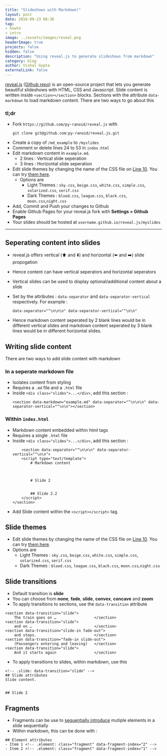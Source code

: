 ```yaml
---
title: "Slideshows with Markdown!"
layout: post
date: 2018-09-23 08:36
tag: 
- howto
- intro
image: ../assets/images/reveal.png
headerImage: true
projects: false
hidden: false 
description: "Using reveal.js to generate slideshows from markdown"
category: blog
author: Vishal Gupta
externalLink: false
---
```

[reveal.js](https://revealjs.com/) ([Github repo](https://github.com/hakimel/reveal.js)) is an open-source project that lets you generate beautiful slideshows with HTML, CSS and Javascript. Slide content is written inside `<section></section>` blocks. Sections with the attribute `data-markdown` to load markdown content. There are two ways to go about this

### tl;dr
- Fork `https://github.com/py-ranoid/reveal.js` with
    ```
    git clone git@github.com:py-ranoid/reveal.js.git
    ```
- Create a copy of `/md_example` to `/myslides`
- Comment or delete lines 24 to 53 in `index.html`
- Edit markdown content in `example.md`. 
    - 2 lines : Vertical slide seperation
    - 3 lines : Horizontal slide seperation  
- Edit slide themes by changing the name of the CSS file on [Line 10](https://github.com/py-ranoid/reveal.js/blob/master/md_example/index.html#L10). You can try [them here](https://revealjs.com/#/themes). 
    - Options are 
        - Light Themes : `sky.css`, `beige.css`, `white.css`, `simple.css`, `solarized.css`, `serif.css`
        - Dark Themes : `blood.css`, `league.css`, `black.css`, `moon.css`,`night.css`
- Add, Commit and Push your changes to Github
- Enable Github Pages for your reveal.js fork with **Settings >  Github Pages**
- Your slides should be hosted at `username.github.io/reveal.js/myslides`

---

## Seperating content into slides
- reveal.js offers vertical (⬆️ and ⬇️) and horizontal (⬅️ and ➡️) slide propogation
- Hence content can have vertical seperators and horizontal seperators
- Vertical slides can be used to display optional/additional content about a slide
- Set by the attributes : `data-separator` and `data-separator-vertical` respectively. For example : 

    ```data-separator="^\n\n\n" data-separator-vertical="^\n\n"```
- Hence markdown content seperated by 2 blank lines would be in different vertical slides and markdown content seperated by 3 blank lines would be in different horizontal slides.

## Writing slide content
There are two ways to add slide content with markdown
### In a seperate markdown file 
- Isolates content from styling
- Requires a `.md` file and a `.html` file
- Inside `<div class="slides">...</div>`, add this section : 
    ```
    <section data-markdown="example.md" data-separator="^\n\n\n" data-separator-vertical="^\n\n"></section>
    ```

### Within `index.html`
- Markdown content embedded within html tags 
- Requires a single `.html` file
- Inside `<div class="slides">...</div>`, add this section : 
    ```
        <section data-separator="^\n\n\n" data-separator-vertical="^\n\n">
        <script type="text/template">
            # Markdown content
            


            # Slide 2


            ## Slide 2.2
        </script>
    </section>
    ```
- Add Slide content within the `<script></script>` tag.


## Slide themes
- Edit slide themes by changing the name of the CSS file on [Line 10](https://github.com/py-ranoid/reveal.js/blob/master/md_example/index.html#L10). You can try [them here](https://revealjs.com/#/themes). 
- Options are 
    - Light Themes : `sky.css`, `beige.css`, `white.css`, `simple.css`, `solarized.css`, `serif.css`
    - Dark Themes : `blood.css`, `league.css`, `black.css`, `moon.css`,`night.css`


## Slide transitions
- Default transition is **slide**
- You can choose from **none**, **fade**, **slide**, **convex**, **concave** and **zoom**
- To apply transitions to sections, use the `data-transition` attribute

```
<section data-transition="slide">
    The train goes on …                 </section>
<section data-transition="slide">
    and on …                            </section>
<section data-transition="slide-in fade-out">
    and stops.                          </section>
<section data-transition="fade-in slide-out">
    (Passengers entering and leaving)   </section>
<section data-transition="slide">
    And it starts again                 </section>
```

- To apply transitions to slides, within markdown, use this

```
<!-- .slide: data-transition="slide" -->
## Slide attributes
Slide content. 


## Slide 2
```

## Fragments
- Fragments can be use to [sequentially introduce](http://vishalgupta.me/reveal.js/md_example/#/6) mutiple elements in a slide sequentially
- Within markdown, this can be done with :

```
## Element attributes
- Item 1 <!-- .element: class="fragment" data-fragment-index="2" -->
- Item 2 <!-- .element: class="fragment" data-fragment-index="1" -->
```
